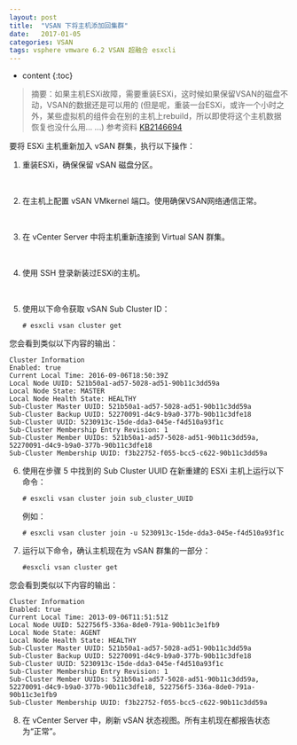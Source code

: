 ```yaml
---
layout: post
title:  "VSAN 下将主机添加回集群"
date:   2017-01-05
categories: VSAN
tags: vsphere vmware 6.2 VSAN 超融合 esxcli
---
```


* content
{:toc}


> 摘要：如果主机ESXi故障，需要重装ESXi，这时候如果保留VSAN的磁盘不动，VSAN的数据还是可以用的 (但是呢，重装一台ESXi，或许一个小时之外，某些虚拟机的组件会在别的主机上rebuild，所以即使将这个主机数据恢复也没什么用... ...)
> 参考资料 [KB2146694](https://kb.vmware.com/selfservice/microsites/search.do?language=en_US&cmd=displayKC&externalId=2146694)  

要将 ESXi 主机重新加入 vSAN 群集，执行以下操作：
1. 重装ESXi，确保保留 vSAN 磁盘分区。

   ​

2. 在主机上配置 vSAN VMkernel 端口。使用确保VSAN网络通信正常。

   ​

3. 在 vCenter Server 中将主机重新连接到 Virtual SAN 群集。

   ​

4. 使用 SSH 登录新装过ESXi的主机。

   ​

5. 使用以下命令获取 vSAN Sub Cluster ID：

   `# esxcli vsan cluster get`

您会看到类似以下内容的输出：

	Cluster Information
	Enabled: true
	Current Local Time: 2016-09-06T18:50:39Z
	Local Node UUID: 521b50a1-ad57-5028-ad51-90b11c3dd59a
	Local Node State: MASTER
	Local Node Health State: HEALTHY
	Sub-Cluster Master UUID: 521b50a1-ad57-5028-ad51-90b11c3dd59a
	Sub-Cluster Backup UUID: 52270091-d4c9-b9a0-377b-90b11c3dfe18
	Sub-Cluster UUID: 5230913c-15de-dda3-045e-f4d510a93f1c
	Sub-Cluster Membership Entry Revision: 1
	Sub-Cluster Member UUIDs: 521b50a1-ad57-5028-ad51-90b11c3dd59a, 52270091-d4c9-b9a0-377b-90b11c3dfe18
	Sub-Cluster Membership UUID: f3b22752-f055-bcc5-c622-90b11c3dd59a


6. 使用在步骤 5 中找到的 Sub Cluster UUID 在新重建的 ESXi 主机上运行以下命令：

   `# esxcli vsan cluster join sub_cluster_UUID`

   例如：

   `# esxcli vsan cluster join -u 5230913c-15de-dda3-045e-f4d510a93f1c`

7. 运行以下命令，确认主机现在为 vSAN 群集的一部分：

   `#esxcli vsan cluster get`

您会看到类似以下内容的输出：

	Cluster Information
	Enabled: true
	Current Local Time: 2013-09-06T11:51:51Z
	Local Node UUID: 522756f5-336a-8de0-791a-90b11c3e1fb9
	Local Node State: AGENT
	Local Node Health State: HEALTHY
	Sub-Cluster Master UUID: 521b50a1-ad57-5028-ad51-90b11c3dd59a
	Sub-Cluster Backup UUID: 52270091-d4c9-b9a0-377b-90b11c3dfe18
	Sub-Cluster UUID: 5230913c-15de-dda3-045e-f4d510a93f1c
	Sub-Cluster Membership Entry Revision: 1
	Sub-Cluster Member UUIDs: 521b50a1-ad57-5028-ad51-90b11c3dd59a, 52270091-d4c9-b9a0-377b-90b11c3dfe18, 522756f5-336a-8de0-791a-90b11c3e1fb9
	Sub-Cluster Membership UUID: f3b22752-f055-bcc5-c622-90b11c3dd59a

8. 在 vCenter Server 中，刷新 vSAN 状态视图。所有主机现在都报告状态为“正常”。